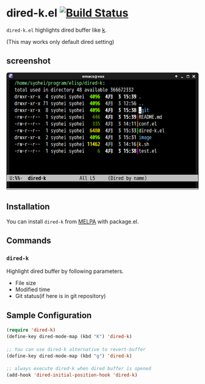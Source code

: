 # dired-k.el [![Build Status](https://travis-ci.org/syohex/emacs-dired-k.png)](https://travis-ci.org/syohex/emacs-dired-k)

`dired-k.el` highlights dired buffer like [k](https://github.com/supercrabtree/k).

(This may works only default dired setting)


## screenshot

![dired-k](image/dired-k.png)


## Installation

You can install `dired-k` from [MELPA](http://melpa.milkbox.net/) with package.el.


## Commands

### `dired-k`

Highlight dired buffer by following parameters.

- File size
- Modified time
- Git status(if here is in git repository)


## Sample Configuration

```lisp
(require 'dired-k)
(define-key dired-mode-map (kbd "K") 'dired-k)

;; You can use dired-k alternative to revert-buffer
(define-key dired-mode-map (kbd "g") 'dired-k)

;; always execute dired-k when dired buffer is opened
(add-hook 'dired-initial-position-hook 'dired-k)
```
